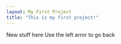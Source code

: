 ```yaml
---
layout: My First Project
title: "This is my first project!"
---
```

New stuff here
Use the left arror to go back

